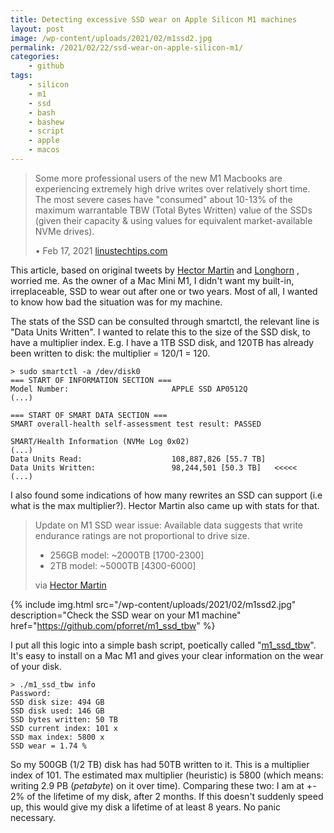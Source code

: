 ```yaml
---
title: Detecting excessive SSD wear on Apple Silicon M1 machines
layout: post
image: /wp-content/uploads/2021/02/m1ssd2.jpg
permalink: /2021/02/22/ssd-wear-on-apple-silicon-m1/
categories:
    - github
tags:
    - silicon
    - m1
    - ssd
    - bash
    - bashew
    - script
    - apple
    - macos
---
```

> Some more professional users of the new M1 Macbooks are experiencing extremely high drive writes over relatively short time. 
> The most severe cases have "consumed" about 10-13% of the maximum warrantable TBW (Total Bytes Written) value of the SSDs (given their capacity & using values for equivalent market-available NVMe drives).
> 
> &bull; Feb 17, 2021 [linustechtips.com](https://linustechtips.com/topic/1306757-m1-mac-owners-are-experiencing-extremely-high-ssd-writes-over-short-periods-of-time-likely-thanks-to-aggressive-swap/)

This article, based on original tweets by [Hector Martin](https://twitter.com/marcan42/status/1361160838854316032) and [Longhorn](https://twitter.com/never_released/status/1360657594197671941) , worried me.
As the owner of a Mac Mini M1, I didn't want my built-in, irreplaceable, SSD to wear out after one or two years.
Most of all, I wanted to know how bad the situation was for my machine.

The stats of the SSD can be consulted through smartctl, the relevant line is "Data Units Written".
I wanted to relate this to the size of the SSD disk, to have a multiplier index.
E.g. I have a 1TB SSD disk, and 120TB has already been written to disk: the multiplier = 120/1 = 120.
```
> sudo smartctl -a /dev/disk0
=== START OF INFORMATION SECTION ===
Model Number:                       APPLE SSD AP0512Q
(...)

=== START OF SMART DATA SECTION ===
SMART overall-health self-assessment test result: PASSED

SMART/Health Information (NVMe Log 0x02)
(...)
Data Units Read:                    108,887,826 [55.7 TB]
Data Units Written:                 98,244,501 [50.3 TB]   <<<<<
(...)
```

I also found some indications of how many rewrites an SSD can support (i.e what is the max multiplier?). Hector Martin also came up with stats for that.

> Update on M1 SSD wear issue: Available data suggests that write endurance ratings are not proportional to drive size.
> 
> * 256GB model: ~2000TB [1700-2300]
> * 2TB model: ~5000TB [4300-6000]
> 
> via [Hector Martin](https://twitter.com/marcan42/status/1361722552238841860)

{% include img.html
src="/wp-content/uploads/2021/02/m1ssd2.jpg"
description="Check the SSD wear on your M1 machine"
href="https://github.com/pforret/m1_ssd_tbw"
%}

I put all this logic into a simple bash script, poetically called "[m1_ssd_tbw](https://github.com/pforret/m1_ssd_tbw)".
It's easy to install on a Mac M1 and gives your clear information on the wear of your disk.

```
> ./m1_ssd_tbw info   
Password:
SSD disk size: 494 GB
SSD disk used: 146 GB
SSD bytes written: 50 TB
SSD current index: 101 x
SSD max index: 5800 x
SSD wear = 1.74 %
```
So my 500GB (1/2 TB) disk has had 50TB written to it. This is a multiplier index of 101. 
The estimated max multiplier (heuristic) is 5800 (which means: writing 2.9 PB (_petabyte_) on it over time).
Comparing these two: I am at +- 2% of the lifetime of my disk, after 2 months.
If this doesn't suddenly speed up, this would give my disk a lifetime of at least 8 years.
No panic necessary.


